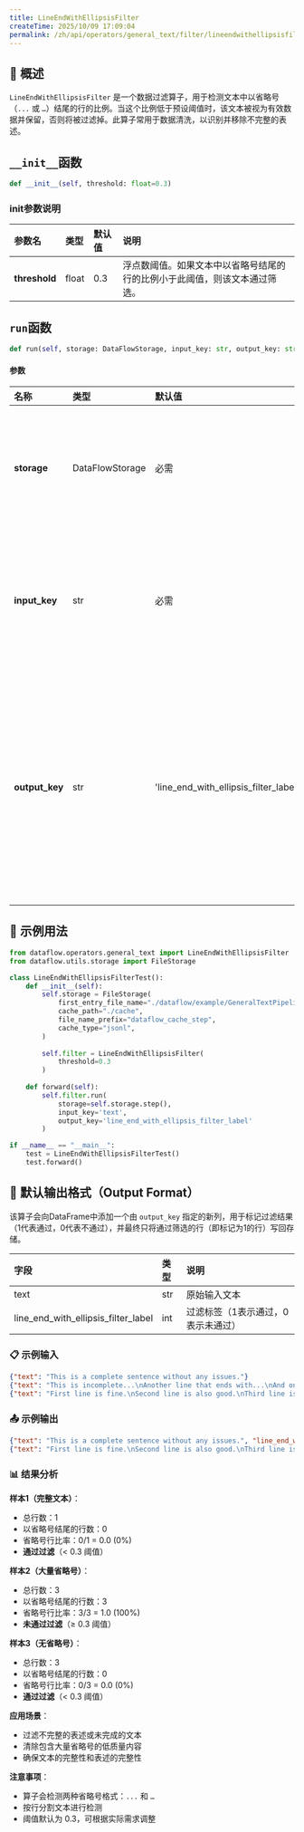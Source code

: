 ```yaml
---
title: LineEndWithEllipsisFilter
createTime: 2025/10/09 17:09:04
permalink: /zh/api/operators/general_text/filter/lineendwithellipsisfilter/
---
```


## 📘 概述

`LineEndWithEllipsisFilter` 是一个数据过滤算子，用于检测文本中以省略号（`...` 或 `…`）结尾的行的比例。当这个比例低于预设阈值时，该文本被视为有效数据并保留，否则将被过滤掉。此算子常用于数据清洗，以识别并移除不完整的表述。

## `__init__`函数

```python
def __init__(self, threshold: float=0.3)
```

### init参数说明

| 参数名 | 类型 | 默认值 | 说明 |
| :--- | :--- | :--- | :--- |
| **threshold** | float | 0.3 | 浮点数阈值。如果文本中以省略号结尾的行的比例小于此阈值，则该文本通过筛选。 |

## `run`函数

```python
def run(self, storage: DataFlowStorage, input_key: str, output_key: str = 'line_end_with_ellipsis_filter_label')
```

#### 参数

| 名称 | 类型 | 默认值 | 说明 |
| :--- | :--- | :--- | :--- |
| **storage** | DataFlowStorage | 必需 | 数据流存储实例，负责读取与写入数据。 |
| **input_key** | str | 必需 | 输入列名，对应需要进行检测的文本字段。 |
| **output_key** | str | 'line_end_with_ellipsis_filter_label' | 输出列名，用于存储过滤结果的标签（1表示通过，0表示未通过）。 |

## 🧠 示例用法

```python
from dataflow.operators.general_text import LineEndWithEllipsisFilter
from dataflow.utils.storage import FileStorage

class LineEndWithEllipsisFilterTest():
    def __init__(self):
        self.storage = FileStorage(
            first_entry_file_name="./dataflow/example/GeneralTextPipeline/line_end_with_ellipsis_test_input.jsonl",
            cache_path="./cache",
            file_name_prefix="dataflow_cache_step",
            cache_type="jsonl",
        )
        
        self.filter = LineEndWithEllipsisFilter(
            threshold=0.3
        )
        
    def forward(self):
        self.filter.run(
            storage=self.storage.step(),
            input_key='text',
            output_key='line_end_with_ellipsis_filter_label'
        )

if __name__ == "__main__":
    test = LineEndWithEllipsisFilterTest()
    test.forward()
```

## 🧾 默认输出格式（Output Format）

该算子会向DataFrame中添加一个由 `output_key` 指定的新列，用于标记过滤结果（1代表通过，0代表不通过），并最终只将通过筛选的行（即标记为1的行）写回存储。

| 字段 | 类型 | 说明 |
| :--- | :--- | :--- |
| text | str | 原始输入文本 |
| line_end_with_ellipsis_filter_label | int | 过滤标签（1表示通过，0表示未通过） |

### 📋 示例输入

```json
{"text": "This is a complete sentence without any issues."}
{"text": "This is incomplete...\nAnother line that ends with...\nAnd one more..."}
{"text": "First line is fine.\nSecond line is also good.\nThird line is complete too."}
```

### 📤 示例输出

```json
{"text": "This is a complete sentence without any issues.", "line_end_with_ellipsis_filter_label": 1}
{"text": "First line is fine.\nSecond line is also good.\nThird line is complete too.", "line_end_with_ellipsis_filter_label": 1}
```

### 📊 结果分析

**样本1（完整文本）**：
- 总行数：1
- 以省略号结尾的行数：0
- 省略号行比率：0/1 = 0.0 (0%)
- **通过过滤**（< 0.3 阈值）

**样本2（大量省略号）**：
- 总行数：3
- 以省略号结尾的行数：3
- 省略号行比率：3/3 = 1.0 (100%)
- **未通过过滤**（≥ 0.3 阈值）

**样本3（无省略号）**：
- 总行数：3
- 以省略号结尾的行数：0
- 省略号行比率：0/3 = 0.0 (0%)
- **通过过滤**（< 0.3 阈值）

**应用场景**：
- 过滤不完整的表述或未完成的文本
- 清除包含大量省略号的低质量内容
- 确保文本的完整性和表述的完整性

**注意事项**：
- 算子会检测两种省略号格式：`...` 和 `…`
- 按行分割文本进行检测
- 阈值默认为 0.3，可根据实际需求调整
